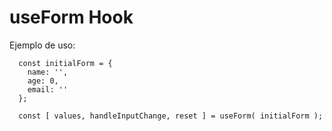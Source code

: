 # useForm Hook

Ejemplo de uso:

```
  const initialForm = {
    name: '',
    age: 0,
    email: ''
  };

  const [ values, handleInputChange, reset ] = useForm( initialForm );
```
